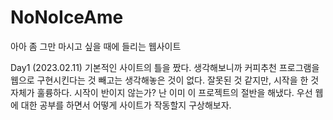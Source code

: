 # NoNoIceAme
 아아 좀 그만 마시고 싶을 때에 들리는 웹사이트

Day1 (2023.02.11)
기본적인 사이트의 틀을 짰다. 
생각해보니까 커피추천 프로그램을 웹으로 구현시킨다는 것 빼고는 생각해놓은 것이 없다.
잘못된 것 같지만, 시작을 한 것 자체가 훌륭하다. 시작이 반이지 않는가? 난 이미 이 프로젝트의 절반을 해냈다.
우선 웹에 대한 공부를 하면서 어떻게 사이트가 작동할지 구상해보자.
